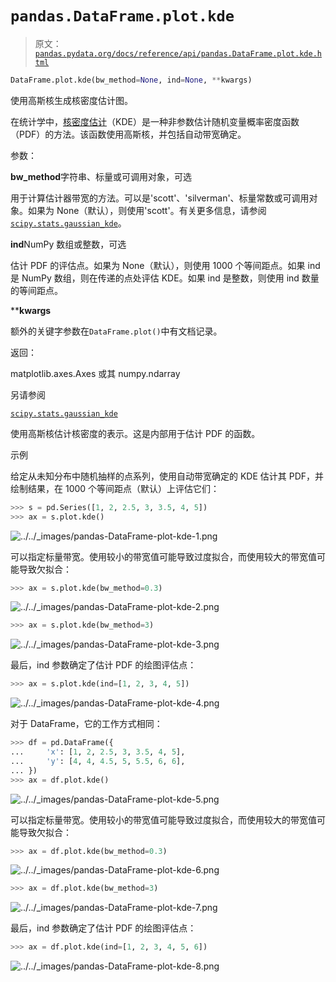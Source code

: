# `pandas.DataFrame.plot.kde`

> 原文：[`pandas.pydata.org/docs/reference/api/pandas.DataFrame.plot.kde.html`](https://pandas.pydata.org/docs/reference/api/pandas.DataFrame.plot.kde.html)

```py
DataFrame.plot.kde(bw_method=None, ind=None, **kwargs)
```

使用高斯核生成核密度估计图。

在统计学中，[核密度估计](https://en.wikipedia.org/wiki/Kernel_density_estimation)（KDE）是一种非参数估计随机变量概率密度函数（PDF）的方法。该函数使用高斯核，并包括自动带宽确定。

参数：

**bw_method**字符串、标量或可调用对象，可选

用于计算估计器带宽的方法。可以是'scott'、'silverman'、标量常数或可调用对象。如果为 None（默认），则使用'scott'。有关更多信息，请参阅[`scipy.stats.gaussian_kde`](https://docs.scipy.org/doc/scipy/reference/generated/scipy.stats.gaussian_kde.html#scipy.stats.gaussian_kde "(在 SciPy v1.13.0)")。

**ind**NumPy 数组或整数，可选

估计 PDF 的评估点。如果为 None（默认），则使用 1000 个等间距点。如果 ind 是 NumPy 数组，则在传递的点处评估 KDE。如果 ind 是整数，则使用 ind 数量的等间距点。

****kwargs**

额外的关键字参数在`DataFrame.plot()`中有文档记录。

返回：

matplotlib.axes.Axes 或其 numpy.ndarray

另请参阅

[`scipy.stats.gaussian_kde`](https://docs.scipy.org/doc/scipy/reference/generated/scipy.stats.gaussian_kde.html#scipy.stats.gaussian_kde "(在 SciPy v1.13.0)")

使用高斯核估计核密度的表示。这是内部用于估计 PDF 的函数。

示例

给定从未知分布中随机抽样的点系列，使用自动带宽确定的 KDE 估计其 PDF，并绘制结果，在 1000 个等间距点（默认）上评估它们：

```py
>>> s = pd.Series([1, 2, 2.5, 3, 3.5, 4, 5])
>>> ax = s.plot.kde() 
```

![../../_images/pandas-DataFrame-plot-kde-1.png](img/957b5ec244bf17670e9df2de8125b02d.png)

可以指定标量带宽。使用较小的带宽值可能导致过度拟合，而使用较大的带宽值可能导致欠拟合：

```py
>>> ax = s.plot.kde(bw_method=0.3) 
```

![../../_images/pandas-DataFrame-plot-kde-2.png](img/b2c861479629cb6bb44bd8598973cd7e.png)

```py
>>> ax = s.plot.kde(bw_method=3) 
```

![../../_images/pandas-DataFrame-plot-kde-3.png](img/87cf38074009d7efffd40ad5b52558cf.png)

最后，ind 参数确定了估计 PDF 的绘图评估点：

```py
>>> ax = s.plot.kde(ind=[1, 2, 3, 4, 5]) 
```

![../../_images/pandas-DataFrame-plot-kde-4.png](img/7e0ddaef64ece05c6fa108ccc5c04f85.png)

对于 DataFrame，它的工作方式相同：

```py
>>> df = pd.DataFrame({
...     'x': [1, 2, 2.5, 3, 3.5, 4, 5],
...     'y': [4, 4, 4.5, 5, 5.5, 6, 6],
... })
>>> ax = df.plot.kde() 
```

![../../_images/pandas-DataFrame-plot-kde-5.png](img/fcc388c509c3aea3e10f4135542d4727.png)

可以指定标量带宽。使用较小的带宽值可能导致过度拟合，而使用较大的带宽值可能导致欠拟合：

```py
>>> ax = df.plot.kde(bw_method=0.3) 
```

![../../_images/pandas-DataFrame-plot-kde-6.png](img/1af375098bf0096c54fe55ac0dc17e75.png)

```py
>>> ax = df.plot.kde(bw_method=3) 
```

![../../_images/pandas-DataFrame-plot-kde-7.png](img/a3bca12d433bf6b79b69ca04f23062b3.png)

最后，ind 参数确定了估计 PDF 的绘图评估点：

```py
>>> ax = df.plot.kde(ind=[1, 2, 3, 4, 5, 6]) 
```

![../../_images/pandas-DataFrame-plot-kde-8.png](img/c11409b3e480b8ec84ec3b0e19866ac3.png)

